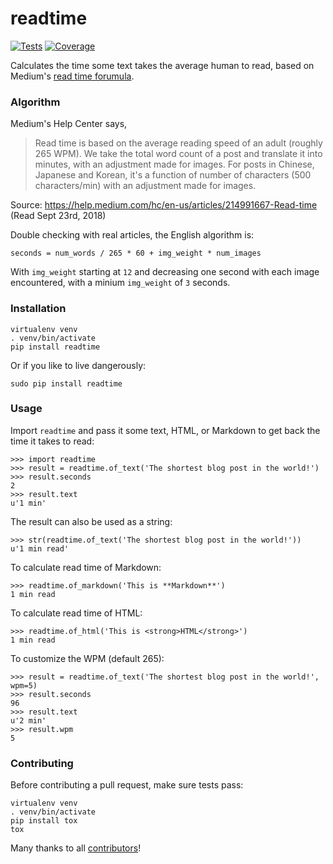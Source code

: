 # readtime

[![Tests](https://travis-ci.org/alanhamlett/readtime.svg?branch=master)](https://travis-ci.org/alanhamlett/readtime)
[![Coverage](https://coveralls.io/repos/github/alanhamlett/readtime/badge.svg?branch=master)](https://coveralls.io/github/alanhamlett/readtime?branch=master)

Calculates the time some text takes the average human to read, based on Medium's [read time forumula](https://help.medium.com/hc/en-us/articles/214991667-Read-time).


### Algorithm

Medium's Help Center says,

> Read time is based on the average reading speed of an adult (roughly 265 WPM). We take the total word count of a post and translate it into minutes, with an adjustment made for images. For posts in Chinese, Japanese and Korean, it's a function of number of characters (500 characters/min) with an adjustment made for images.

Source: https://help.medium.com/hc/en-us/articles/214991667-Read-time (Read Sept 23rd, 2018)

Double checking with real articles, the English algorithm is:

    seconds = num_words / 265 * 60 + img_weight * num_images

With `img_weight` starting at `12` and decreasing one second with each image encountered, with a minium `img_weight` of `3` seconds.


### Installation

    virtualenv venv
    . venv/bin/activate
    pip install readtime

Or if you like to live dangerously:

    sudo pip install readtime


### Usage

Import `readtime` and pass it some text, HTML, or Markdown to get back the time it takes to read:

    >>> import readtime
    >>> result = readtime.of_text('The shortest blog post in the world!')
    >>> result.seconds
    2
    >>> result.text
    u'1 min'

The result can also be used as a string:

    >>> str(readtime.of_text('The shortest blog post in the world!'))
    u'1 min read'

To calculate read time of Markdown:

    >>> readtime.of_markdown('This is **Markdown**')
    1 min read

To calculate read time of HTML:

    >>> readtime.of_html('This is <strong>HTML</strong>')
    1 min read

To customize the WPM (default 265):

    >>> result = readtime.of_text('The shortest blog post in the world!', wpm=5)
    >>> result.seconds
    96
    >>> result.text
    u'2 min'
    >>> result.wpm
    5


### Contributing

Before contributing a pull request, make sure tests pass:

    virtualenv venv
    . venv/bin/activate
    pip install tox
    tox

Many thanks to all [contributors](https://github.com/alanhamlett/readtime/blob/master/AUTHORS)!
